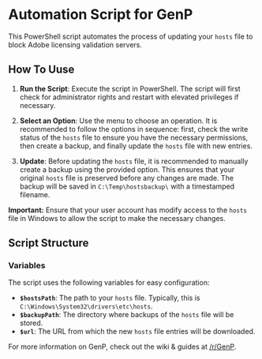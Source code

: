 # Automation Script for GenP

This PowerShell script automates the process of updating your `hosts` file to block Adobe licensing validation servers. 

## How To Uuse

1. **Run the Script**: Execute the script in PowerShell. The script will first check for administrator rights and restart with elevated privileges if necessary.

2. **Select an Option**: Use the menu to choose an operation. It is recommended to follow the options in sequence: first, check the write status of the `hosts` file to ensure you have the necessary permissions, then create a backup, and finally update the `hosts` file with new entries.

3. **Update**: Before updating the `hosts` file, it is recommended to manually create a backup using the provided option. This ensures that your original `hosts` file is preserved before any changes are made. The backup will be saved in `C:\Temp\hostsbackup\` with a timestamped filename.

**Important:** Ensure that your user account has modify access to the `hosts` file in Windows to allow the script to make the necessary changes.

## Script Structure

### Variables

The script uses the following variables for easy configuration:

- **`$hostsPath`**: The path to your `hosts` file. Typically, this is `C:\Windows\System32\drivers\etc\hosts`.
- **`$backupPath`**: The directory where backups of the `hosts` file will be stored.
- **`$url`**: The URL from which the new `hosts` file entries will be downloaded.

For more information on GenP, check out the wiki & guides at [/r/GenP](https://www.reddit.com/r/GenP).
